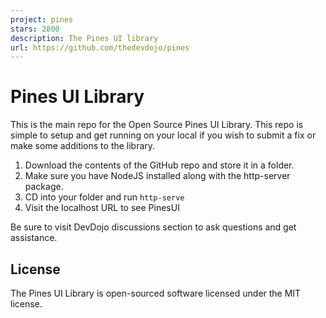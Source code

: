 ```yaml
---
project: pines
stars: 2800
description: The Pines UI library
url: https://github.com/thedevdojo/pines
---
```


Pines UI Library
================

This is the main repo for the Open Source Pines UI Library. This repo is simple to setup and get running on your local if you wish to submit a fix or make some additions to the library.

1.  Download the contents of the GitHub repo and store it in a folder.
2.  Make sure you have NodeJS installed along with the http-server package.
3.  CD into your folder and run `http-serve`
4.  Visit the localhost URL to see PinesUI

Be sure to visit DevDojo discussions section to ask questions and get assistance.

License
-------

The Pines UI Library is open-sourced software licensed under the MIT license.
